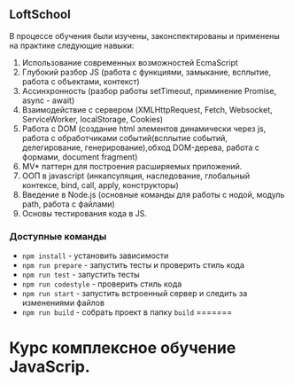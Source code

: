 ## LoftSchool

В процессе обучения были изучены, законспектированы и применены на практике следующие навыки:

1. Использование современных возможностей EcmaScript
2. Глубокий разбор JS (работа с функциями, замыкание, всплытие, работа с объектами, контекст)
3. Ассинхронность (разбор работы setTimeout, приминение Promise, async - await)
4. Взаимодействие с сервером (XMLHttpRequest, Fetch, Websocket, ServiceWorker, localStorage, Cookies)
5. Работа с DOM (создание html элементов динамически через js, работа с обработчиками событий(всплытие событий, делегирование, генерирование),обход DOM-дерева, работа с формами, document fragment)
6. MV* паттерн для построения расширяемых приложений.
7. ООП в javascript (инкапсуляция, наследование, глобальный контексе, bind, call, apply, конструкторы)
8. Введение в Node.js (основные команды для работы с нодой, модуль path, работа с файлами)
9. Основы тестирования кода в JS.

### Доступные команды

* `npm install` - установить зависимости
* `npm run prepare` - запустить тесты и проверить стиль кода
* `npm run test` - запустить тесты
* `npm run codestyle` - проверить стиль кода
* `npm run start` - запустить встроенный сервер и следить за изменениями файлов
* `npm run build` - собрать проект в папку `build`
=======
# Курс комплексное обучение JavaScrip.

